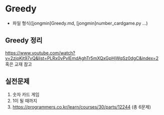 # Greedy

- 파일 형식([jongmin]Greedy.md, [jongmin]number_cardgame.py ...)

## Greedy 정리
https://www.youtube.com/watch?v=2zjoKjt97vQ&list=PLRx0vPvlEmdAghTr5mXQxGpHjWqSz0dgC&index=2
혹은 교재 참고

## 실전문제
1. 숫자 카드 게임
2. 1이 될 때까지
3. https://programmers.co.kr/learn/courses/30/parts/12244 (총 6문제)
